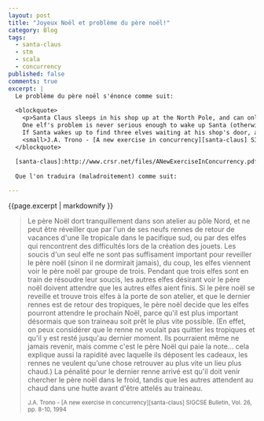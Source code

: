 ```yaml
---
layout: post
title: "Joyeux Noël et problème du père noël!"
category: Blog
tags:
  - santa-claus
  - stm
  - scala
  - concurrency
published: false
comments: true
excerpt: |
  Le problème du père noël s'énonce comme suit:
  
  <blockquote>
  	<p>Santa Claus sleeps in his shop up at the North Pole, and can only be wakened by either all nine reindeer being back from their year long vacation on the beaches of some tropical island in the South Pacific, or by some elves who are having some difficulties making the toys. 
  	One elf's problem is never serious enough to wake up Santa (otherwise, he may never get any sleep), so, the elves visit Santa in a group of three. When three elves are having their problems solved, any other elves wishing to visit Santa must wait for those elves to return. 
  	If Santa wakes up to find three elves waiting at his shop's door, along with the last reindeer having come back from the tropics, Santa has decided that the elves can wait until after Christmas, because it is more important to get his sleigh ready as soon as possible. (It is assumed that the reindeer don't want to leave the tropics, and therefore they stay there until the last possible moment. They might not even come back, but since Santa is footing the bill for their year in paradise ... This could also explain the quickness in their delivering of presents, since the reindeer can't wait to get back to where it is warm.) The penalty for the last reindeer to arrive is that it must get Santa while the others wait in a warming hut before being harnessed to the sleigh.</p>
  	<small>J.A. Trono - [A new exercise in concurrency][santa-claus] SIGCSE Bulletin, Vol. 26, pp. 8-10, 1994</small>
  </blockquote> 
  
  [santa-claus]:http://www.crsr.net/files/ANewExerciseInConcurrency.pdf
  
  Que l'on traduira (maladroitement) comme suit:

---
```


{{page.excerpt | markdownify }}

<blockquote>
<p>Le père Noël dort tranquillement dans son atelier au pôle Nord, et ne peut être réveiller que par l'un de ses neufs rennes de retour de vacances d'une île tropicale dans le pacifique sud, ou par des elfes qui rencontrent des difficultés lors de la création des jouets. 
Les soucis d'un seul elfe ne sont pas suffisament important pour reveiller le père noël (sinon il ne dormirait jamais), du coup, les elfes viennent voir le père noël par groupe de trois. Pendant que trois elfes sont en train de résoudre leur soucis, les autres elfes désirant voir le père noël doivent attendre que les autres elfes aient finis.
Si le père noël se reveille et trouve trois elfes à la porte de son atelier, et que le dernier rennes est de retour des tropiques, le père noël decide que les elfes pourront attendre le prochain Noël, parce qu'il est plus important désormais que son traineau soit prêt le plus vite possible. (En effet, on peux considérer que le renne ne voulait pas quitter les tropiques et qu'il y est resté jusqu'au dernier moment. Ils pourraient même ne jamais revenir, mais comme c'est le père Noël qui paie la note... cela explique aussi la rapidité avec laquelle ils déposent les cadeaux, les rennes ne veulent qu'une chose retrouver au plus vite un lieu plus chaud.) La pénalité pour le dernier renne arrivé est qu'il doit venir chercher le père noël dans le froid, tandis que les autres attendent au chaud dans une hutte avant d'être attelés au traineau.</p>
<small>J.A. Trono - [A new exercise in concurrency][santa-claus] SIGCSE Bulletin, Vol. 26, pp. 8-10, 1994</small>
</blockquote>


